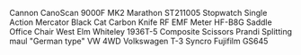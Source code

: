 Cannon CanoScan 9000F MK2
Marathon ST211005 Stopwatch Single Action
Mercator Black Cat Carbon Knife
RF EMF Meter HF-B8G
Saddle Office Chair West Elm
Whiteley 1936T-5 Composite Scissors
Prandi Splitting maul "German type"
VW 4WD Volkswagen T-3 Syncro
Fujifilm GS645
